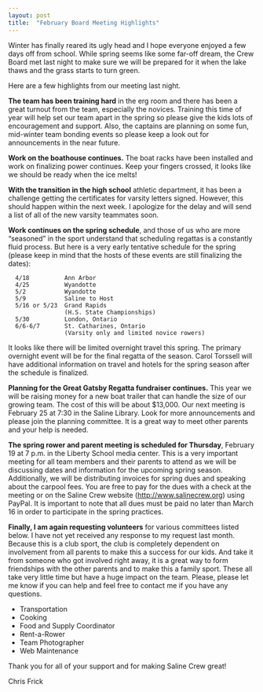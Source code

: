 ```yaml
---
layout: post  
title:  "February Board Meeting Highlights"
---
```

Winter has finally reared its ugly head and I hope everyone enjoyed a few days off from school.  While spring seems like some far-off dream, the Crew Board met last night to make sure we will be prepared for it when the lake thaws and the grass starts to turn green.

Here are a few highlights from our meeting last night.

**The team has been training hard** in the erg room and there has been a great turnout from the team, especially the novices.  Training this time of year will help set our team apart in the spring so please give the kids lots of encouragement and support.  Also, the captains are planning on some fun, mid-winter team bonding events so please keep a look out for announcements in the near future.

**Work on the boathouse continues.**  The boat racks have been installed and work on finalizing power continues.  Keep your fingers crossed, it looks like we should be ready when the ice melts!

**With the transition in the high school** athletic department, it has been a challenge getting the certificates for varsity letters signed.  However, this should happen within the next week.  I apologize for the delay and will send a list of all of the new varsity teammates soon.

**Work continues on the spring schedule**, and those of us who are more “seasoned” in the sport understand that scheduling regattas is a constantly fluid process.  But here is a very early tentative schedule for the spring (please keep in mind that the hosts of these events are still finalizing the dates):

      4/18          Ann Arbor
      4/25          Wyandotte
      5/2           Wyandotte
      5/9           Saline to Host
      5/16 or 5/23  Grand Rapids 
                    (H.S. State Championships)
      5/30          London, Ontario
      6/6-6/7       St. Catharines, Ontario 
                    (Varsity only and limited novice rowers)

It looks like there will be limited overnight travel this spring.  The primary overnight event will be for the final regatta of the season.  Carol Torssell will have additional information on travel and hotels for the spring season after the schedule is finalized.

**Planning for the Great Gatsby Regatta fundraiser continues.**  This year we will be raising money for a new boat trailer that can handle the size of our growing team.  The cost of this will be about $13,000.  Our next meeting is February 25 at 7:30 in the Saline Library.  Look for more announcements and please join the planning committee.  It is a great way to meet other parents and your help is needed.

**The spring rower and parent meeting is scheduled for Thursday**, February 19 at 7 p.m. in the Liberty School media center.  This is a very important meeting for all team members and their parents to attend as we will be discussing dates and information for the upcoming spring season.  Additionally, we will be distributing invoices for spring dues and speaking about the carpool fees.  You are free to pay for the dues with a check at the meeting or on the Saline Crew website (<http://www.salinecrew.org>) using PayPal.  It is important to note that all dues must be paid no later than March 16 in order to participate in the spring practices.

**Finally, I am again requesting volunteers** for various committees listed below.  I have not yet received any response to my request last month.  Because this is a club sport, the club is completely dependent on involvement from all parents to make this a success for our kids.  And take it from someone who got involved right away, it is a great way to form friendships with the other parents and to make this a family sport.  These all take very little time but have a huge impact on the team.  Please, please let me know if you can help and feel free to contact me if you have any questions.

  - Transportation
  - Cooking
  - Food and Supply Coordinator
  - Rent-a-Rower
  - Team Photographer
  - Web Maintenance

Thank you for all of your support and for making Saline Crew great!

Chris Frick